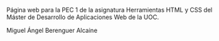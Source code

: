 Página web para la PEC 1 de la asignatura Herramientas HTML y CSS del Máster de Desarrollo de Aplicaciones Web de la UOC.

Miguel Ángel Berenguer Alcaine